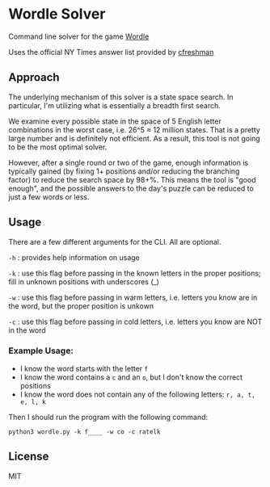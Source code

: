 # Wordle Solver
Command line solver for the game [Wordle](https://www.nytimes.com/games/wordle/index.html)

Uses the official NY Times answer list provided by [cfreshman](https://gist.github.com/cfreshman/a7b776506c73284511034e63af1017ee)

## Approach
The underlying mechanism of this solver is a state space search. In particular, I'm utilizing what is essentially a breadth first search.

We examine every possible state in the space of 5 English letter combinations in the worst case, i.e. 26^5 ≈ 12 million states. That is a pretty large number and is definitely not efficient. As a result, this tool is not going to be the most optimal solver.

However, after a single round or two of the game, enough information is typically gained (by fixing 1+ positions and/or reducing the branching factor) to reduce the search space by 98+%. This means the tool is "good enough", and the possible answers to the day's puzzle can be reduced to just a few words or less.

## Usage
There are a few different arguments for the CLI. All are optional.

`-h` : provides help information on usage

`-k` : use this flag before passing in the known letters in the proper positions; fill in unknown positions with underscores (_)

`-w` : use this flag before passing in warm letters, i.e. letters you know are in the word, but the proper position is unkown

`-c` : use this flag before passing in cold letters, i.e. letters you know are NOT in the word

### Example Usage:
- I know the word starts with the letter `f`
- I know the word contains a `c` and an `o`, but I don't know the correct positions
- I know the word does not contain any of the following letters: `r, a, t, e, l, k`

Then I should run the program with the following command:

`python3 wordle.py -k f____ -w co -c ratelk`

## License
MIT
